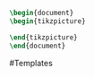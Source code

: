 ```tikz 
\begin{document} 
\begin{tikzpicture} 

\end{tikzpicture} 
\end{document} 
```
#Templates 

